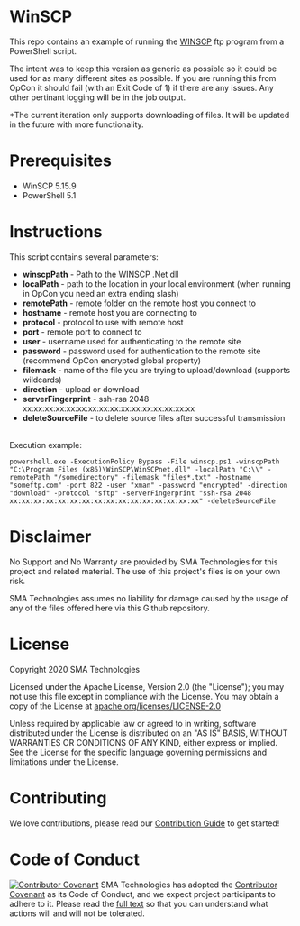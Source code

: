 # WinSCP
This repo contains an example of running the <a href url="https://winscp.net/eng/index.php">WINSCP</a> ftp program from a PowerShell script.

The intent was to keep this version as generic as possible so it could be used for as many different sites as possible.  If you are running this from OpCon it should fail (with an Exit Code of 1) if there are any issues.  Any other pertinant logging will be in the job output.

*The current iteration only supports downloading of files.  It will be updated in the future with more functionality.

# Prerequisites
* WinSCP 5.15.9
* PowerShell 5.1

# Instructions
This script contains several parameters:<br>
* <b>winscpPath</b> - Path to the WINSCP .Net dll <br>
* <b>localPath</b> - path to the location in your local environment (when running in OpCon you need an extra ending slash) <br>
* <b>remotePath</b> - remote folder on the remote host you connect to <br>
* <b>hostname</b> - remote host you are connecting to <br>
* <b>protocol</b> - protocol to use with remote host<br>
* <b>port</b> - remote port to connect to<br>
* <b>user</b> - username used for authenticating to the remote site <br>
* <b>password</b> - password used for authentication to the remote site (recommend OpCon encrypted global property) <br>
* <b>filemask</b> - name of the file you are trying to upload/download (supports wildcards) <br>
* <b>direction</b> - upload or download<br>
* <b>serverFingerprint</b> - ssh-rsa 2048 xx:xx:xx:xx:xx:xx:xx:xx:xx:xx:xx:xx:xx:xx:xx:xx<br>
* <b>deleteSourceFile</b> - to delete source files after successful transmission<br>
<br>
Execution example:<br>

```
powershell.exe -ExecutionPolicy Bypass -File winscp.ps1 -winscpPath "C:\Program Files (x86)\WinSCP\WinSCPnet.dll" -localPath "C:\\" -remotePath "/somedirectory" -filemask "files*.txt" -hostname "someftp.com" -port 822 -user "xman" -password "encrypted" -direction "download" -protocol "sftp" -serverFingerprint "ssh-rsa 2048 xx:xx:xx:xx:xx:xx:xx:xx:xx:xx:xx:xx:xx:xx:xx:xx" -deleteSourceFile
```
# Disclaimer
No Support and No Warranty are provided by SMA Technologies for this project and related material. The use of this project's files is on your own risk.

SMA Technologies assumes no liability for damage caused by the usage of any of the files offered here via this Github repository.

# License
Copyright 2020 SMA Technologies

Licensed under the Apache License, Version 2.0 (the "License");
you may not use this file except in compliance with the License.
You may obtain a copy of the License at [apache.org/licenses/LICENSE-2.0](http://www.apache.org/licenses/LICENSE-2.0)

Unless required by applicable law or agreed to in writing, software
distributed under the License is distributed on an "AS IS" BASIS,
WITHOUT WARRANTIES OR CONDITIONS OF ANY KIND, either express or implied.
See the License for the specific language governing permissions and
limitations under the License.

# Contributing
We love contributions, please read our [Contribution Guide](CONTRIBUTING.md) to get started!

# Code of Conduct
[![Contributor Covenant](https://img.shields.io/badge/Contributor%20Covenant-v2.0%20adopted-ff69b4.svg)](code-of-conduct.md)
SMA Technologies has adopted the [Contributor Covenant](CODE_OF_CONDUCT.md) as its Code of Conduct, and we expect project participants to adhere to it. Please read the [full text](CODE_OF_CONDUCT.md) so that you can understand what actions will and will not be tolerated.
